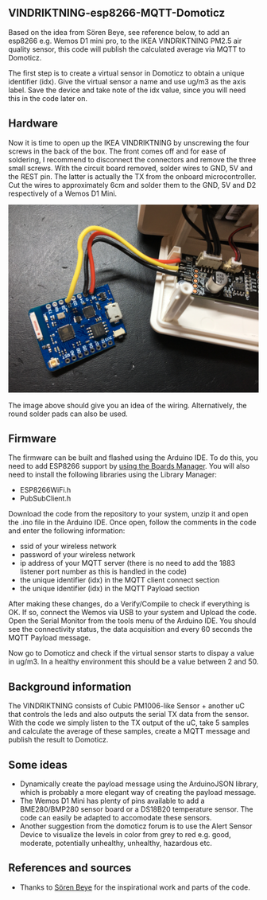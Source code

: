 ## VINDRIKTNING-esp8266-MQTT-Domoticz

Based on the idea from Sören Beye, see reference below, to add an esp8266 e.g. Wemos D1 mini pro, to the IKEA VINDRIKTNING PM2.5 air quality sensor, this code will publish the calculated average via MQTT to Domoticz. 

The first step is to create a virtual sensor in Domoticz to obtain a unique identifier (idx). Give the virtual sensor a name and use ug/m3 as the axis label. Save the device and take note of the idx value, since you will need this in the code later on.

## Hardware

Now it is time to open up the IKEA VINDRIKTNING by unscrewing the four screws in the back of the box. The front comes off and for ease of soldering, I recommend to disconnect the connectors and remove the three small screws. With the circuit board removed, solder wires to GND, 5V and the REST pin. The latter is actually the TX from the onboard microcontroller. Cut the wires to approximately 6cm and solder them to the GND, 5V and D2 respectively of a Wemos D1 Mini. 

![wiring](./img/vr_to_wemos_wiring.jpg)

The image above should give you an idea of the wiring. Alternatively, the round solder pads can also be used.

## Firmware

The firmware can be built and flashed using the Arduino IDE. To do this, you need to add ESP8266 support by [using the Boards Manager](https://github.com/esp8266/Arduino#installing-with-boards-manager). You will also need to install the following libraries using the Library Manager:

* ESP8266WiFi.h
* PubSubClient.h

Download the code from the repository to your system, unzip it and open the .ino file in the Arduino IDE. Once open, follow the comments in the code and enter the following information:

* ssid of your wireless network
* password of your wireless network
* ip address of your MQTT server (there is no need to add the 1883 listener port number as this is handled in the code)
* the unique identifier (idx) in the MQTT client connect section
* the unique identifier (idx) in the MQTT Payload section

After making these changes, do a Verify/Compile to check if everything is OK. If so, connect the Wemos via USB to your system and Upload the code. Open the Serial Monitor from the tools menu of the Arduino IDE. You should see the connectivity status, the data acquisition and every 60 seconds the MQTT Payload message.

Now go to Domoticz and check if the virtual sensor starts to dispay a value in ug/m3. In a healthy environment this should be a value between 2 and 50.

## Background information

The VINDRIKTNING consists of Cubic PM1006-like Sensor + another uC that controls the leds and also outputs the serial TX data from the sensor. With the code we simply listen to the TX output of the uC, take 5 samples and calculate the average of these samples, create a MQTT message and publish the result to Domoticz.

## Some ideas

* Dynamically create the payload message using the ArduinoJSON library, which is probably a more elegant way of creating the payload message. 
* The Wemos D1 Mini has plenty of pins available to add a BME280/BMP280 sensor board or a DS18B20 temperature sensor. The code can easily be adapted to accomodate these sensors. 
* Another suggestion from the domoticz forum is to use the Alert Sensor Device to visualize the levels in color from grey to red e.g. good, moderate, potentially unhealthy, unhealthy, hazardous etc.

## References and sources

- Thanks to [Sören Beye](https://github.com/Hypfer/esp8266-vindriktning-particle-sensor) for the inspirational work and parts of the code.
